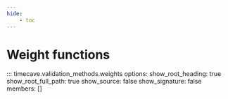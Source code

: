 ```yaml
---
hide:
    - toc
---
```


# Weight functions

::: timecave.validation_methods.weights
    options:
        show_root_heading: true
        show_root_full_path: true
        show_source: false
        show_signature: false
        members: []